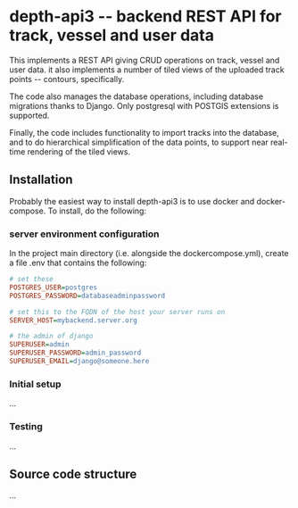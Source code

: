 # depth-api3 -- backend REST API for track, vessel and user data
This implements a REST API giving CRUD operations on track, vessel and user data. it also implements a number of tiled views of the uploaded track points --
contours, specifically.

The code also manages the database operations, including database migrations thanks to Django. Only postgresql with POSTGIS extensions is supported.

Finally, the code includes functionality to import tracks into the database, and to do hierarchical simplification of the data points, to support near
real-time rendering of the tiled views.

## Installation
Probably the easiest way to install depth-api3 is to use docker and docker-compose. To install, do the following:
### server environment configuration
In the project main directory (i.e. alongside the dockercompose.yml), create a file .env that contains the following:

```INI
# set these
POSTGRES_USER=postgres
POSTGRES_PASSWORD=databaseadminpassword

# set this to the FQDN of the host your server runs on
SERVER_HOST=mybackend.server.org

# the admin of django
SUPERUSER=admin
SUPERUSER_PASSWORD=admin_password
SUPERUSER_EMAIL=django@someone.here
```
### Initial setup
...
### Testing
...
## Source code structure
...
